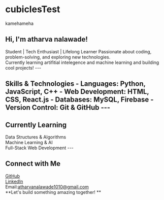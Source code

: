 # cubiclesTest
kamehameha


## Hi, I'm atharva nalawade! 
 
Student | Tech Enthusiast | Lifelong Learner 
Passionate about coding, problem-solving, and exploring new technologies.   
Currently learning artifitial intelegence and machine learning and building cool projects! --- 
##   Skills & Technologies   - **Languages:** Python, JavaScript, C++   - **Web Development:** HTML, CSS, React.js   - **Databases:** MySQL, Firebase   - **Version Control:** Git & GitHub   --- 
##    Currently Learning   
  Data Structures & Algorithms   
  Machine Learning & AI   
  Full-Stack Web Development   --- 
##        Connect with Me   
   [GitHub](https://github.com/SinVegeta)   
   [LinkedIn](https://linkedin.com/in/atharvanalawade)   
       Email:atharvanalawade1010@gmail.com  
        **Let's build something amazing together! **  